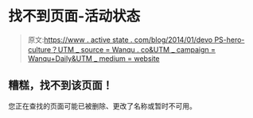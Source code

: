 # 找不到页面-活动状态

> 原文:[https://www . active state . com/blog/2014/01/devo PS-hero-culture？UTM _ source = Wanqu . co&UTM _ campaign = Wanqu+Daily&UTM _ medium = website](https://www.activestate.com/blog/2014/01/devops-hero-culture?utm_source=wanqu.co&utm_campaign=Wanqu+Daily&utm_medium=website)

## 糟糕，找不到该页面！

您正在查找的页面可能已被删除、更改了名称或暂时不可用。